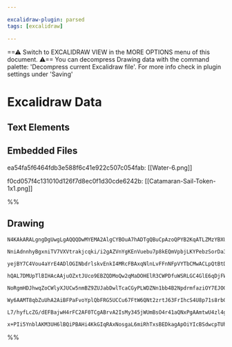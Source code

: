 ```yaml
---

excalidraw-plugin: parsed
tags: [excalidraw]

---
```

==⚠  Switch to EXCALIDRAW VIEW in the MORE OPTIONS menu of this document. ⚠== You can decompress Drawing data with the command palette: 'Decompress current Excalidraw file'. For more info check in plugin settings under 'Saving'


# Excalidraw Data

## Text Elements
## Embedded Files
ea54fa5f6464fdb3e588f6c41e922c507c054fab: [[Water-6.png]]

f0cd057f4c131010d126f7d8ec0f1d30cde6242b: [[Catamaran-Sail-Token-1x1.png]]

%%
## Drawing
```compressed-json
N4KAkARALgngDgUwgLgAQQQDwMYEMA2AlgCYBOuA7hADTgQBuCpAzoQPYB2KqATLZMzYBXUtiRoIACyhQ4zZAHoFAc0JRJQgEYA6bGwC2CgF7N6hbEcK4OCtptbErHALRY8RMpWdx8Q1TdIEfARcZgRmBShcZQUebQAObQBmGjoghH0EDihmbgBtcDBQMBKIEm4IAEYARQAVAAkAKwBhZQBOVJLIWEQKwn1opH5SzG5nSvjEpLb4pMqAVgAWHjaA

NniAdnnhyBgxniTV7VXVtrakjcqki/i2gAZVnYgKEnVuebu7p8kEQmVpbjLKYPebzSorDa3eKrRZPazKYLcL6FARQUhsADWCGabHwbFIFTR1mYcFwgWynVKmlw2AxynRQg4xBxeIJEiJHBJZKyUEpkAAZoR8PgAMqwRESSQ0jSBPkQZhozEIADqr0k3EqTwV6KxYpgEvQgg8coZ/w44VyaE1KIgbFJ2DUeytnyeDKZ5uYltQHCEwq1CAQxG4l0Wp

yejBY7C4Vou4aYrE4ADlOGINbdrlskvEnkI4MRcFBAxqNlnLvFFnNFpVYTbCMwACLpQtBtD8ghhJ704RwACSxC9eQAuk9NMImQBRYKZbID4c2ogcDHcH1++dsWlF1vthBPQXBPsVEJLNvzfkwmH84iaJIIeaTM/YKsINo8HjYD4bbB3Y+4TRy5juOIqAFF0YDWqBlQonOXRlEyWAVLgdxyvy5CZAeaArvgWpRFAQhehAiBMoQHDKHK2DonAy6+vg

hQAL7DMUpTlBIHAcAAjuOZxtJUco9EBZQDMoQw2qMaDOHElR3CWPDfuWSRLGC4GlE6qDjFWCSbPEDzQhs3F8DaLzEG8VpgtoYKvh+8xJFJBzfL8/y8iZlRmeCPCWdZGy2Ta8IGsiMHakqLL4oS5CcqS5K8iONJ0m6zK4sF7KhVyEXIUKorivxUrYDKwn+YqWKqkZ6pWthOoIHqBryri5SusIZoWhqTx2jSjoai6NqxR6XqYf6m68NchxxpGnAamG

NoRgmHDJhwqZoCWlyXJUCw5nmBZ9ZUJabDwlTcaCGyPLWDZNn1bb4B2NpdrmfaziOY7EJOGQ8jd87EUuGHUU8eIbi2qCnedMF7gg6HoPydzYMQ34bPyizYFckmScQ4KrPyGzEPECBfvylTENZ4MIKsPDLH+WqAfkKJgTsYFQU8xHEPBEi4Dxu6oUDP09TaCoFnhFSEY4JFkRRVHCnR4DQRAuBwHAYprdwjHQD8mQVPmpBLsMDCEAgFAAELRZdTJB

Wy6AAMT8qbZuUhA2AiBFPaFvoYplQbFRG5UCCu67FtW6QNt2zrtJ63FrIhcS4U8p71s8rbGQAGJpRV/FGjVhSWxH2RR/b+Uqmq3D6aUXs+xkDtKvHFSJ0Gav55HdsAEp1ZIXWNcnldp3bADy9qtc6fmQM3UDp9HnBQNHuD6EKKnbE3qd93bA/ZCKhBGEBMkV1P6e1FgUAAIJEMo0boME/KRZP3tV4XUSkFv3tsBQPy4GzH3HwX+jjkym9XzfIQ/e

L7/hyfLcZG/dEFBajwH4rFC2AF0TCgABrvA2IsMy345jWUmBsO4r41aQNxPgAAmtwU4zl4grCWjwEsS1JJtDVkYNgBhZbjQIEIICdwNKQjcnRFef9p4ZFroyYgDcJDgLVvSEg89F4527hAYRxAxQIEomgCepQpEAFk2B0xfr+YIP0/o7mTlIp2aBGKQC1riL+pBlDUgABTbQ2NQXgG1bHWNscw+YABKOU1cEDKF9GSCoZjLEHC+P1QJASnFmTcew

x+PIi5YnblAKM3UH6lBQiPBAHi4KkGIqRAxNosgaL6miRhTxsBEDkagApOiYIcBSdwcpTUhBQAXEBcpETSh2EaBjHIIoqlwBUWoqpmhNHcG0WrGkcTGC1BofgOhME+Kl3SNgOJI0il4SgAYEBvR3qrhgl9LEWjtyfVCFvBZhBxmTKFjREotFwD0ToIDL0wArm0SAA===
```
%%